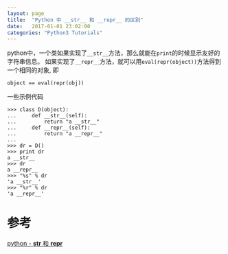 ```yaml
---
layout: page
title:  "Python 中 __str__ 和 __repr__ 的区别"
date:   2017-01-01 23:02:00
categories: "Python3 Tutorials"
---
```


python中，一个类如果实现了`__str__`方法，那么就能在`print`的时候显示友好的字符串信息。
如果实现了`__repr__`方法，就可以用`eval(repr(object))`方法得到一个相同的对象, 即

    object == eval(repr(obj))
    
一些示例代码

    >>> class D(object):
    ...     def __str__(self):
    ...         return "a __str__"
    ...     def __repr__(self):
    ...         return "a __repr__"
    ...
    >>> dr = D()
    >>> print dr
    a __str__
    >>> dr
    a __repr__
    >>> "%s" % dr
    'a __str__'
    >>> "%r" % dr
    'a __repr__'


# 参考

[python - __str__ 和 __repr__](http://blog.csdn.net/yyt8yyt8/article/details/7030416)